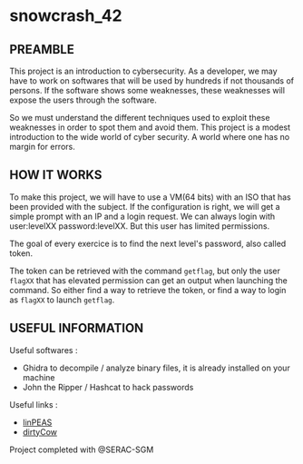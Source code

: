 # snowcrash_42

<h2>PREAMBLE</h2>

This project is an introduction to cybersecurity. As a developer, we may have to work on softwares that will be used by hundreds if not thousands of persons. If the software shows some weaknesses, these weaknesses will expose the users through the software.

So we must understand the different techniques used to exploit these weaknesses in order to spot them and avoid them. This project is a modest introduction to the wide world of cyber security. A world where one has no margin for errors.

<h2>HOW IT WORKS</h2>

To make this project, we will have to use a VM(64 bits) with an ISO that has been provided with the subject. If the configuration is right, we will get a simple prompt with an IP and a login request. We can always login with user:levelXX password:levelXX. But this user has limited permissions. 

The goal of every exercice is to find the next level's password, also called token. 

The token can be retrieved with the command `getflag`, but only the user `flagXX` that has elevated permission can get an output when launching the command. So either find a way to retrieve the token, or find a way to login as `flagXX` to launch `getflag`.  

<h2>USEFUL INFORMATION</h2>

Useful softwares : 
* Ghidra to decompile / analyze binary files, it is already installed on your machine
* John the Ripper / Hashcat to hack passwords  

Useful links : 
* [linPEAS](https://github.com/carlospolop/PEASS-ng/tree/master/linPEAS)
* [dirtyCow](https://github.com/firefart/dirtycow/blob/master/dirty.c)
  


Project completed with @SERAC-SGM

